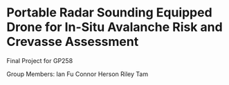 # Portable Radar Sounding Equipped Drone for In-Situ Avalanche Risk and Crevasse Assessment

Final Project for GP258

Group Members:
Ian Fu
Connor Herson
Riley Tam
